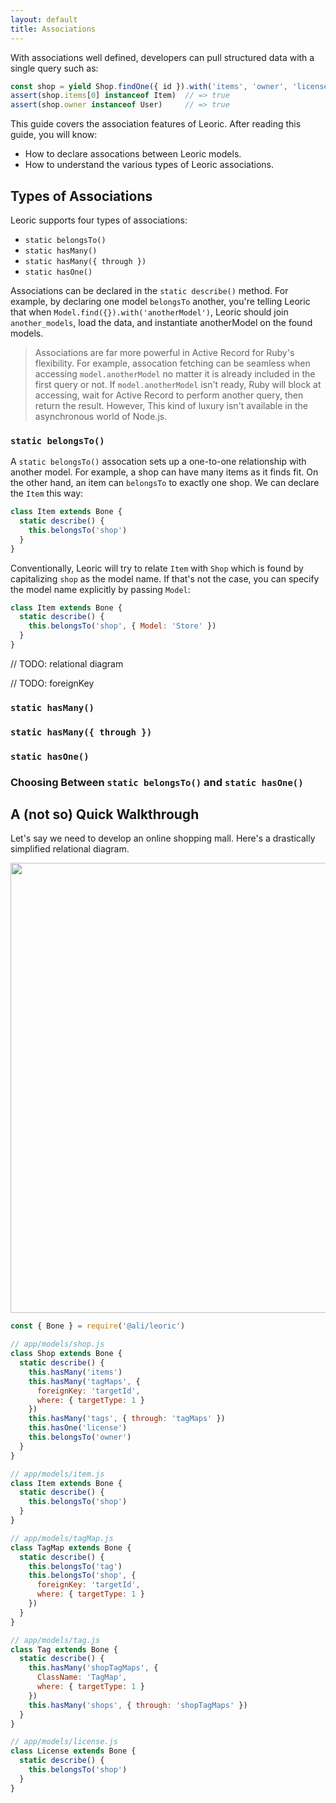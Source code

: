 ```yaml
---
layout: default
title: Associations
---
```


With associations well defined, developers can pull structured data with a single query such as:

```js
const shop = yield Shop.findOne({ id }).with('items', 'owner', 'license')
assert(shop.items[0] instanceof Item)  // => true
assert(shop.owner instanceof User)     // => true
```

This guide covers the association features of Leoric. After reading this guide, you will know:

- How to declare assocations between Leoric models.
- How to understand the various types of Leoric associations.

## Types of Associations

Leoric supports four types of associations:

- `static belongsTo()`
- `static hasMany()`
- `static hasMany({ through })`
- `static hasOne()`

Associations can be declared in the `static describe()` method. For example, by declaring one model `belongsTo` another, you're telling Leoric that when `Model.find({}).with('anotherModel')`, Leoric should join `another_models`, load the data, and instantiate anotherModel on the found models.

> Associations are far more powerful in Active Record for Ruby's flexibility. For example, assocation fetching can be seamless when accessing `model.anotherModel` no matter it is already included in the first query or not. If `model.anotherModel` isn't ready, Ruby will block at accessing, wait for Active Record to perform another query, then return the result. However, This kind of luxury isn't available in the asynchronous world of Node.js.

### `static belongsTo()`

A `static belongsTo()` assocation sets up a one-to-one relationship with another model. For example, a shop can have many items as it finds fit. On the other hand, an item can `belongsTo` to exactly one shop. We can declare the `Item` this way:

```js
class Item extends Bone {
  static describe() {
    this.belongsTo('shop')
  }
}
```

Conventionally, Leoric will try to relate `Item` with `Shop` which is found by capitalizing `shop` as the model name. If that's not the case, you can specify the model name explicitly by passing `Model`:

```js
class Item extends Bone {
  static describe() {
    this.belongsTo('shop', { Model: 'Store' })
  }
}
```

// TODO: relational diagram

// TODO: foreignKey

### `static hasMany()`

### `static hasMany({ through })`

### `static hasOne()`

### Choosing Between `static belongsTo()` and `static hasOne()`

## A (not so) Quick Walkthrough

Let's say we need to develop an online shopping mall. Here's a drastically simplified relational diagram.

<img width="720" src="https://img.alicdn.com/tfscom/TB1BcxiXaSmXuNjy1XdXXa3opXa.png">

```js
const { Bone } = require('@ali/leoric')

// app/models/shop.js
class Shop extends Bone {
  static describe() {
    this.hasMany('items')
    this.hasMany('tagMaps', {
      foreignKey: 'targetId',
      where: { targetType: 1 }
    })
    this.hasMany('tags', { through: 'tagMaps' })
    this.hasOne('license')
    this.belongsTo('owner')
  }
}

// app/models/item.js
class Item extends Bone {
  static describe() {
    this.belongsTo('shop')
  }
}

// app/models/tagMap.js
class TagMap extends Bone {
  static describe() {
    this.belongsTo('tag')
    this.belongsTo('shop', {
      foreignKey: 'targetId',
      where: { targetType: 1 }
    })
  }
}

// app/models/tag.js
class Tag extends Bone {
  static describe() {
    this.hasMany('shopTagMaps', {
      ClassName: 'TagMap',
      where: { targetType: 1 }
    })
    this.hasMany('shops', { through: 'shopTagMaps' })
  }
}

// app/models/license.js
class License extends Bone {
  static describe() {
    this.belongsTo('shop')
  }
}
```
